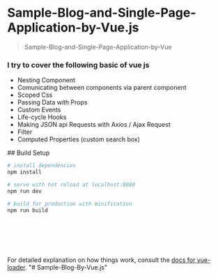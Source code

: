 # Sample-Blog-and-Single-Page-Application-by-Vue.js

> Sample-Blog-and-Single-Page-Application-by-Vue

<h3>I try to cover the following basic of vue js</h3>
<ul>
     <li>Nesting Component</li>
     <li>Comunicating between components via parent component</li>
     <li>Scoped Css</li>
     <li>Passing Data with Props</li>
     <li>Custom Events</li>
     <li>Life-cycle Hooks</li>
     <li>Making JSON api Requests with Axios / Ajax Request</li>
    <li>Filter</li>
    <li> Computed Properties (custom search box)
</li>
   </ul>
## Build Setup

``` bash
# install dependencies
npm install

# serve with hot reload at localhost:8080
npm run dev

# build for production with minification
npm run build
```

<code>
<template>
  <div id="app">
   <h1>{{title}}</h1>
     
   <Navbar />

  <div class="functional" >
    
  
    <div class="left">
<ul>
     <li>Nesting Component</li>
     <li>Comunicating between components via parent component</li>
     <li>Scoped Css</li>
     <li>Passing Data with Props</li>
     <li>Custom Events</li>
     <li>Life-cycle Hooks</li>
     <li>Making JSON api Requests with Axios / Ajax Request</li>
    <li>Filter</li>
    <li> Computed Properties (custom search box)
</li>
   </ul>
      </div>
         <p>Click of each item, then it will removed from the list</p> 
   <div class="left"> 
      <AllFriends :friends="friends" @delete="deleteFriend"/>
   </div>
    <div class="left">
      <OnlineFriends  :friends="friends"/>
    
   </div>
   <div class="clearfix"></div>
   </div>



    <Blogs />
  
  
  </div>
</template>

<script>
import Navbar from "./Navbar";

import AllFriends from "./AllFriends";

import OnlineFriends from "./OnlineFriends";
import Blogs from "./Blogs";

export default {
  name: 'app',
  components:{
    Navbar,
    AllFriends,
    OnlineFriends,
    Blogs
  },
  data () {
    return {
      title: 'Single page and Sample Blog Site by Vue.js',
       friends:[

                {name: 'Sunny', online:true},
                {name: 'Kaniz', online:false},
                {name: 'Yellin', online:true},
                {name: 'Bros', online:false}
                
            ]
      
    }
  },
  methods:{
    deleteFriend(payload){
      console.log(payload);
      this.friends = this.friends.filter(friend => {
        return friend.name !== payload.name;
      })
    }
  }
}
</script>
</code>

For detailed explanation on how things work, consult the [docs for vue-loader](http://vuejs.github.io/vue-loader).
"# Sample-Blog-By-Vue.js" 
